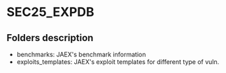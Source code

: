 # SEC25_EXPDB
## Folders description
- benchmarks: JAEX's benchmark information
- exploits_templates: JAEX's exploit templates for different type of vuln. 
